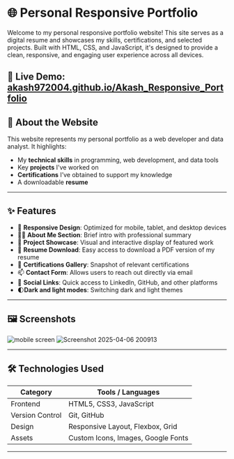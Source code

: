 # 🌐 Personal Responsive Portfolio

Welcome to my personal responsive portfolio website! This site serves as a digital resume and showcases my skills, certifications, and selected projects. 
Built with HTML, CSS, and JavaScript, it's designed to provide a clean, responsive, and engaging user experience across all devices.

🔗 **Live Demo**: [akash972004.github.io/Akash_Responsive_Portfolio](https://akash972004.github.io/Akash_Responsive_Portfolio/)
---

## 📝 About the Website

This website represents my personal portfolio as a web developer and data analyst. It highlights:

- My **technical skills** in programming, web development, and data tools
- Key **projects** I've worked on
- **Certifications** I’ve obtained to support my knowledge
- A downloadable **resume**

---

## ✨ Features

- 🎨 **Responsive Design**: Optimized for mobile, tablet, and desktop devices
- 🧑‍💼 **About Me Section**: Brief intro with professional summary
- 💼 **Project Showcase**: Visual and interactive display of featured work
- 📃 **Resume Download**: Easy access to download a PDF version of my resume
- 📜 **Certifications Gallery**: Snapshot of relevant certifications
- 📫 **Contact Form**: Allows users to reach out directly via email
- 🔗 **Social Links**: Quick access to LinkedIn, GitHub, and other platforms
- 🌓**Dark and light modes**: Switching dark and light themes

---

## 🖼️ Screenshots
![mobile screen](https://github.com/user-attachments/assets/3b6520a0-1379-4814-8b6a-16ae606a712d)
![Screenshot 2025-04-06 200913](https://github.com/user-attachments/assets/4bc8e44b-7644-42df-a379-274abce511df)

---

## 🛠️ Technologies Used

| Category        | Tools / Languages                   |
|----------------|--------------------------------------|
| Frontend        | HTML5, CSS3, JavaScript    |
| Version Control | Git, GitHub                         |
| Design          | Responsive Layout, Flexbox, Grid    |
| Assets          | Custom Icons, Images, Google Fonts  |

---


